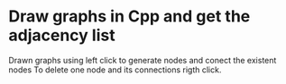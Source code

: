 # Draw graphs in Cpp and get the adjacency list

Drawn graphs using left click to generate nodes and conect the existent nodes
To delete one node and its connections rigth click.
